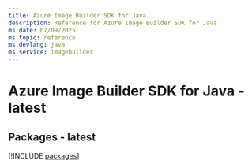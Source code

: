 ```yaml
---
title: Azure Image Builder SDK for Java
description: Reference for Azure Image Builder SDK for Java
ms.date: 07/09/2025
ms.topic: reference
ms.devlang: java
ms.service: imagebuilder
---
```

# Azure Image Builder SDK for Java - latest
## Packages - latest
[!INCLUDE [packages](image-builder-index.md)]
